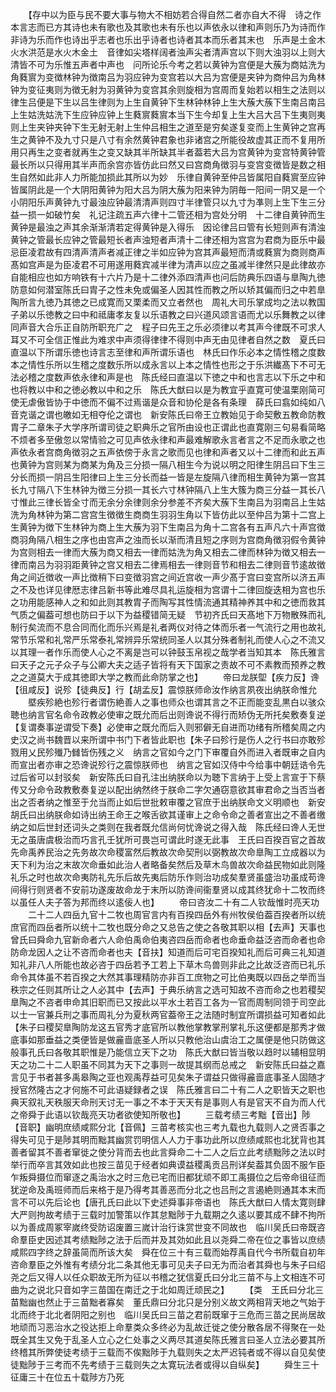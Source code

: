 <!-- { "loadSidebar": true } -->
　　【存中以为臣与民不要大事与物大不相妨若合得自然二者亦自大不得　诗之作本言志而已方其诗也未有歌也及其歌也未有乐也以声依永以律和声则乐乃为诗而作非诗为乐而作也诗出乎志者也乐出乎诗者也诗者其本而乐者其末也　乐声是土金木火水洪范是水火木金土　音律如尖塔样阔者浊声尖者清声宫以下则大浊羽以上则大清皆不可为乐惟五声者中声也　问所论乐今考之若以黄钟为宫便是大蔟为商姑洗为角蕤賔为变徴林钟为徴南吕为羽应钟为变宫若以大吕为宫便是夹钟为商仲吕为角林钟为变征夷则为徴无射为羽黄钟为变宫其余则旋相为宫周而复始若以相生之法则以律生吕便是下生以吕生律则为上生自黄钟下生林钟林钟上生大蔟大蔟下生南吕南吕上生姑洗姑洗下生应钟应钟上生蕤賔蕤賔本当下生今却复上生大吕大吕下生夷则夷则上生夹钟夹钟下生无射无射上生仲吕相生之道至是穷矣遂复变而上生黄钟之宫再生之黄钟不及九寸只是八寸有余然黄钟君象也非诸宫之所能役故虚其正而不复用所用只再生之变者就再生之变又缺其半所缺其半者葢若大吕为宫黄钟为变宫特黄钟管最长所以只得用其半声而余宫亦皆仿此曰然又曰宫商角徴羽与变宫变徴皆是数之相生自然如此非人力所能加损此其所以为妙　乐律自黄钟至仲吕皆属阳自蕤賔至应钟皆属阴此是一个大阴阳黄钟为阳大吕为阴大蔟为阳来钟为阴毎一阳间一阴又是一个小阴阳乐声黄钟九寸最浊应钟最清清声则四寸半律管只以九寸为凖则上生下生三分益一损一如破竹矣　礼记注疏五声六律十二管还相为宫处分明　十二律自黄钟而生黄钟是最浊之声其余渐渐清若定得黄钟是入得乐　因论律吕曰管有长短则声有清浊黄钟之管最长应钟之管最短长者声浊短者声清十二律还相为宫宫为君商为臣乐中最忌臣凌君故有四清声清声者减正律之半如应钟为宫其声最短而清或蕤賔为商则商声髙如宫声是为臣凌君不可用遂用蕤宾减半律为清声以应之虽减半律然只是此律故亦自能相应也如方响铁有十六片乃是十二律外添四清声也问后防典乐四语与臯陶九徳防意如何潜室陈氏曰胄子之性未免或偏圣人因其性而教之所以矫其偏而归之中若臯陶所言九徳乃其徳之已成寛而又栗柔而又立者然也　周礼大司乐掌成均之法以教国子弟以乐徳教之曰中和祗庸孝友复以乐语教之曰兴道风颂言语而尤以乐舞教之以律同声音大合乐正自防所职充广之　程子曰先王之乐必须律以考其声今律既不可求人耳又不可全信正惟此为难求中声须得律律不得则中声无由见律者自然之数　夏氏曰直温以下所谓乐徳也诗言志至律和声所谓乐语也　林氏曰作乐必本之情性稽之度数本之情性乐所以生稽之度数乐所以成永言以上本之情性也形之于乐洪纎髙下不可无法必稽之度数声依永律和声是也　陈氏经曰直温以下徳之中和也言志以下乐之中和也将教以中和之徳必教以中和之乐　陈氏大猷曰以是为教宜乎直寛可使温栗刚简可使无虐傲皆协于中徳而不偏不过焉谐是众音和协伦是各有条理　薛氏曰翕如纯如八音克谐之谓也皦如无相夺伦之谓也　新安陈氏曰帝王立教始见于命契敷五教命防教胄子二章朱子大学序所谓司徒之职典乐之官所由设也正谓此也直寛刚三句易看简略不烦者多至傲忽以常情验之可见声依永律和声最难解歌永言者言之不足而永歌之也声依永者宫商角徴羽之五声依傍于永言之歌而见也律和声者又以十二律而和此五声也黄钟为宫则某为商某为角及三分损一隔八相生今为说以明之阳律生阴吕曰下生三分长而损一阴吕生阳律曰上生三分长而益一皆是左旋隔八律而相生黄钟为第一宫其长九寸隔八下生林钟为徴三分损一其长六寸林钟隔八上生大簇为商三分益一其长八寸惟此三律长皆全寸而无余分余律则余分参差不齐矣大蔟下生南吕为羽南吕上生姑洗为角林钟为第二宫宫生徴徴生商商生羽羽生角以下皆仿此以至仲吕为第十二宫上生黄钟为徴下生林钟为商上生大蔟为羽下生南吕为角十二宫各有五声凡六十声宫徴商羽角隔八相生之序也由宫声之浊而长以渐而清且短之序则为宫商角徴羽假令黄钟为宫则相去一律而大蔟为商又相去一律而姑洗为角又相去二律而林钟为徴又相去一律而南吕为羽羽距黄钟之宫又相去二律焉相去一律则音节和相去二律则音节逺故徴角之间近徴收一声比徴稍下曰变徴羽宫之间近宫收一声少髙于宫曰变宫所以济五声之不及也详见律厯志律吕新书等此难尽具礼运旋相为宫谓十二律回旋迭相为宫也乐之功用能感神人之和如此则其教胄子而陶写其性情流通其精神养其中和之徳而救其气质之偏葢可想也防曰于以下为益稷错简无疑　节初齐氏曰天髙地下万物散殊而礼制行矣流而不息合同而化而乐兴焉是礼者两仪对待之体而乐者一气流行之用也故礼常节乐常和礼常严乐常泰礼常辨异乐常统同圣人以其分殊者制礼而使人心之不流又以其理一者作乐而使人心之不离是岂可以钟鼓玉帛视之哉学者当知其本　陈氏雅言曰天子之元子众子与公卿大夫之适子皆将有天下国家之责故不可不素教而预养之教之之道莫大于成其徳即大学之教而此命防掌之也】
　　帝曰龙朕堲【疾力反】谗【徂咸反】说殄【徒典反】行【胡孟反】震惊朕师命汝作纳言夙夜出纳朕命惟允
　　塈疾殄絶也殄行者谓伤絶善人之事也师众也谓其言之不正而能变乱黒白以骇众聴也纳言官名命令政教必使审之既允而后出则谗说不得行而矫伪无所托矣敷奏复逆【复谓奏事逆谓受下奏】必使审之既允而后入则邪僻无自进而功绪有所稽矣周之内史汉之尚书魏晋以来所谓中书门下者皆此职也【朱子曰殄行是伤人之行书曰亦敢殄戮用乂民殄殱乃雠皆伤残之义　纳言之官如今之门下审覆自外而进入者既审之自内而宣出者亦审之恐谗说殄行之震惊朕师也　纳言之官如汉侍中今给事中朝廷诰令先过后省可以封驳矣　新安陈氏曰自孔注出纳朕命以为聴下言纳于上受上言宣于下蔡传又分命令政教敷奏复逆以配出纳然终于朕命二字欠通窃意欲其审君命之当否当者出之否者纳之惟至于允当而止如后世批敕审覆之官庶于出纳朕命文义明顺也　新安胡氏曰出纳朕命如诗出纳王命王之喉舌欲其谨审上之命令命之善者宣出之不善者缴纳之如后世封还词头之类则在我者既允信尚何忧谗说之得入哉　陈氏经曰谗人无世无之虽唐虞极治而巧言孔壬犹所可畏岂可谓此时遂无此事　王氏曰百揆百官之首故先命禹养民治之先务故次命稷富然后教故次命契刑以弼教故次命臯陶工立成器以为天下利为治之末故次命垂如此治人者略备矣然后及草木鸟兽故次命益民物如此则隆礼乐之时也故次命夷防礼先乐后故先夷后防乐作则治功成矣羣贤虽盛治功虽成苟谗间得行则贤者不安前功遂废故命龙于末所以防谗间衞羣贤以成其终犹命十二牧而终以虽任人夫子答为邦而终以逺佞人也】
　　帝曰咨汝二十有二人钦哉惟时亮天功
　　二十二人四岳九官十二牧也周官言内有百揆四岳外有州牧侯伯葢百揆者所以统庶官而四岳者所以统十二牧也既分命之又总告之使之各敬其职以相【去声】天事也曾氏曰舜命九官新命者六人命伯禹命伯夷咨四岳而命者也命垂命益泛咨而命者也命防命龙因人之让不咨而命者也夫【音扶】知道而后可宅百揆知礼而后可典三礼知道知礼非八人所能也故必咨于四岳若予工若上下草木鸟兽则非此之比故泛咨而已礼乐命令其体虽不若百揆之大然其事理精防亦非百工庶物之可比伯夷既以四岳之举而当秩宗之任则其所让之人必其中【去声】于典乐纳言之选可知故不咨而命之也若稷契臯陶之不咨者申命其旧职而已又按此以平水土若百工各为一官而周制同领于司空此以士一官兼兵刑之事而周礼分为夏秋两官葢帝王之法随时制宜所谓损益可知者如此【朱子曰稷契臯陶防龙这五官秀才底官所以教他掌教掌刑掌礼乐这便都是那秀才做底事如那垂益之类便皆是做麄啬底圣人所以只教他治山虞治工之属便是他只防做这般事孔氏曰各敬其职惟是乃能信立天下之功　陈氏大猷曰皆当敬以趋时以辅相显明天之功二十二人职虽不同其为天下之事则一故提其纲而总戒之　新安陈氏曰益之嘉言见于书者甚多禹皋陶之亚也观禹荐益可见矣朱子谓益只做得麄啬底事圣人固随才授官然隆古之才何施不可此语疑録者之误　陈氏雅言曰二十有二人之职皆天之职也典天叙礼天秩服天命刑天讨无一事之不本于天天有是事则人有是官天不自为而人代之帝舜于此语以钦哉亮天功者欲使知所敬也】
　　三载考绩三考黜【音出】陟【音职】幽明庶绩咸熙分北【音佩】三苗考核实也三考九载也九载则人之贤否事之得失可见于是陟其明而黜其幽赏罚明信人人力于事功此所以庶绩咸熙也北犹背也其善者留其不善者窜徙之使分背而去也此言舜命二十二人之后立此考绩黜陟之法以时举行而卒言其效如此也按三苗见于经者如典谟益稷禹贡吕刑详矣葢其负固不服乍臣乍叛舜摄位而窜逐之禹治水之时三危已宅而旧都犹顽不即工禹摄位之后帝命徂征而犹逆命及禹班师而后来格于是乃得考其善恶而分北之也吕刑之言遏絶则通其本末而言不可以先后论也【唐孔氏曰此以下史述舜事非帝语也　陈氏大猷曰人情太寛则肆大严则拘故考绩于三载时加警策以作其怠黜陟于九载期之久逺以要其成不肆不拘所以为善成周冢宰嵗终受防诏废置三嵗计治行诛赏世变不同故也　临川吴氏曰帝既咨命羣臣史因述其考绩黜陟之法于后而并及其効如此且以尧舜二帝在位之事皆以庶绩咸熙四字终之辞虽简而所该大矣　舜在位三十有三载而始荐禹自代今书所载自初年咨命羣臣之外惟有考绩分北二条其他无事可见夫子曰无为而治者其舜也与朱子曰绍尧之后又得人以任众职故无所为征以书稽之犹信夏氏曰分北三苗不与上文相连不可曲为之说北只音如字三苗国在南迁之于北如周迁顽民之】
　　【类　王氏曰分北三苗黜幽也然止于三苗黜者寡矣　董氏鼎曰分北只是分别义故文两相背天地之气始于北而终于北北者阴阳之别也　临川吴氏曰三苗之君前既窜于三危而三苗之民尚居故地顽而习恶治水之役达拒上命羣类众多终必为乱故迁徙之使分散各居不得聚在一处既全其生又免于乱圣人立心之仁处事之义两尽其道矣陈氏雅言曰圣人立法必要其所终稽其所弊使徒考绩于三载而不俟黜陟于九载则失之太严迟钝者或不得以自见矣使徒黜陟于三考而不先考绩于三载则失之太寛玩法者或得以自纵矣】
　　舜生三十征庸三十在位五十载陟方乃死
